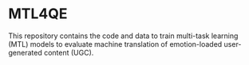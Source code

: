 # MTL4QE
This repository contains the code and data to train multi-task learning (MTL) models to evaluate machine translation of emotion-loaded user-generated content (UGC).
